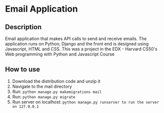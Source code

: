# Email Application

## Description

Email application that makes API calls to send and receive emails. The application runs on Python, Django and the front end is designed using Javascript, HTML and CSS.
This was a project in the EDX - Harvard CS50's Web programming with Python and Javascript Course

## How to use

1. Download the distribution code and unzip it
2. Navigate to the mail directory
3. Run:
   `python manage.py makemigrations mail`
4. Run:
   `python manage.py migrate`
5. Run server on localhost:
   `python manage.py runserver to run the server on 127.0.0.1`

